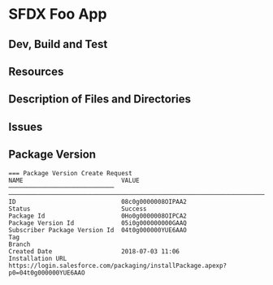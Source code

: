 # SFDX Foo App

## Dev, Build and Test


## Resources


## Description of Files and Directories


## Issues

## Package Version

```
=== Package Version Create Request
NAME                           VALUE
─────────────────────────────  ─────────────────────────────────────────────────────────────────────────────────
ID                             08c0g0000008OIPAA2
Status                         Success
Package Id                     0Ho0g0000008OIPCA2
Package Version Id             05i0g000000000GAAQ
Subscriber Package Version Id  04t0g000000YUE6AAO
Tag
Branch
Created Date                   2018-07-03 11:06
Installation URL               https://login.salesforce.com/packaging/installPackage.apexp?p0=04t0g000000YUE6AAO
```

